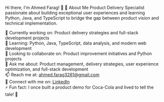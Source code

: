 Hi there, I'm Ahmed Farag! 👋
🚀 About Me
Product Delivery Specialist passionate about building exceptional user experiences and learning Python, Java, and TypeScript to bridge the gap between product vision and technical implementation.

🔭 Currently working on: Product delivery strategies and full-stack development projects                                                                                                                         
🌱 Learning: Python, Java, TypeScript, data analysis, and modern web development                                                                                                         
👯 Looking to collaborate on: Product improvement initiatives and Python projects                                                                                                             
💬 Ask me about: Product management, delivery strategies, user experience optimization, and full-stack development                                                                 
📫 Reach me at: ahmed.farag3261@gmail.com                                                                                                                                         
🔗 Connect with me on: [LinkedIn](https://www.linkedin.com/in/ahmedfarag3261/)                                                                                                                                   
⚡ Fun fact: I once built a product demo for Coca-Cola and lived to tell the tale! 🥤                                                                                                                   
<!---
Ahmed3261/Ahmed3261 is a ✨ special ✨ repository because its `README.md` (this file) appears on your GitHub profile.
You can click the Preview link to take a look at your changes.
--->

